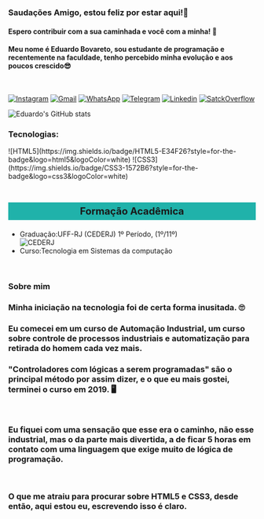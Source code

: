 ### Saudações Amigo, estou feliz por estar aqui!🤗
#### Espero contribuir com a sua caminhada e você com a minha! 🤝

####  Meu nome é Eduardo Bovareto, sou estudante de  programação e recentemente na faculdade, tenho percebido minha evolução e aos poucos crescido😎
<br>

[![Instagram](https://img.shields.io/badge/Instagram-E4405F?style=for-the-badge&logo=instagram&logoColor=white)](https://www.instagram.com/bovareto_eduard/)
[![Gmail](https://img.shields.io/badge/Gmail-D14836?style=for-the-badge&logo=gmail&logoColor=white)](https://mail.google.com/mail/u/0/?ogbl#inbox)
[![WhatsApp](https://img.shields.io/badge/WhatsApp-25D366?style=for-the-badge&logo=whatsapp&logoColor=white)](https://wa.me/5522997963846)
[![Telegram](https://img.shields.io/badge/Telegram-2CA5E0?style=for-the-badge&logo=telegram&logoColor=white)](https://t.me/EduardoBMS)
[![Linkedin](https://img.shields.io/badge/LinkedIn-0077B5?style=for-the-badge&logo=linkedin&logoColor=white)](https://www.linkedin.com/in/eduardobovaretoms/)
[![SatckOverflow](https://img.shields.io/badge/Stack_Overflow-FE7A16?style=for-the-badge&logo=stack-overflow&logoColor=white)](https://pt.stackoverflow.com/users/215008/eduardo-bovareto)


![Eduardo's GitHub stats](https://github-readme-stats.vercel.app/api?username=EduardoBovareto&show_icons=true&theme=vue)

### Tecnologias: 
<div style=" display:flex">
<div style=" display:flex; margin-left:auto; margin-right:auto;">
 ![HTML5](https://img.shields.io/badge/HTML5-E34F26?style=for-the-badge&logo=html5&logoColor=white)
 ![CSS3](https://img.shields.io/badge/CSS3-1572B6?style=for-the-badge&logo=css3&logoColor=white)

</div>
</div>
<br>

<h3 style="border:3px lightseagreen solid; padding:3px; background-color:lightseagreen; text-align:center; font-weight:bolder; font-size:20px;">Formação Acadêmica</h3>
<p>
<ul>
<li>Graduação:UFF-RJ (CEDERJ) 1º Período, (1º/11º)</li> 
<img alt="CEDERJ" src="https://educacaopublica.cecierj.edu.br/assets/themes/revista/img/partners_cecierj.png" style=" display:block; margin-left:auto;">
<li>Curso:Tecnologia em Sistemas da computação</li>
</ul>
</p>
<br>

### Sobre mim
 ### Minha iniciação na tecnologia foi de certa forma inusitada. 🙄

### Eu comecei em um curso de Automação Industrial, um curso sobre controle de processos industriais e automatização para retirada do homem cada vez mais.

###  "Controladores com lógicas a serem programadas" são o principal método por assim dizer, e o que eu mais gostei, terminei o curso em 2019. 🖥️
<br>

###  Eu fiquei com uma sensação que esse era o caminho, não esse industrial, mas o da parte mais divertida, a de ficar 5 horas em contato com uma linguagem que exige muito de  lógica de programação.
<br>

###  O que me atraiu para procurar sobre HTML5 e CSS3, desde então, aqui estou eu, escrevendo isso é claro.

